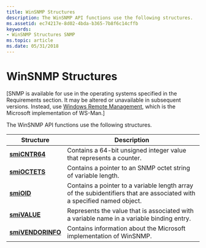 ```yaml
---
title: WinSNMP Structures
description: The WinSNMP API functions use the following structures.
ms.assetid: ec74217e-8d02-4bda-b365-7b8f6c14cffb
keywords:
- WinSNMP Structures SNMP
ms.topic: article
ms.date: 05/31/2018
---
```


# WinSNMP Structures

\[SNMP is available for use in the operating systems specified in the Requirements section. It may be altered or unavailable in subsequent versions. Instead, use [Windows Remote Management](https://docs.microsoft.com/windows/desktop/WinRM/portal), which is the Microsoft implementation of WS-Man.\]

The WinSNMP API functions use the following structures.



| Structure                                  | Description                                                                                                            |
|--------------------------------------------|------------------------------------------------------------------------------------------------------------------------|
| [**smiCNTR64**](/windows/desktop/api/Winsnmp/ns-winsnmp-smicntr64)         | Contains a 64-bit unsigned integer value that represents a counter.                                                    |
| [**smiOCTETS**](/windows/desktop/api/Winsnmp/ns-winsnmp-smioctets)         | Contains a pointer to an SNMP octet string of variable length.                                                         |
| [**smiOID**](/windows/desktop/api/Winsnmp/ns-winsnmp-smioid)               | Contains a pointer to a variable length array of the subidentifiers that are associated with a specified named object. |
| [**smiVALUE**](/windows/desktop/api/Winsnmp/ns-winsnmp-smivalue)           | Represents the value that is associated with a variable name in a variable binding entry.                              |
| [**smiVENDORINFO**](/windows/desktop/api/Winsnmp/ns-winsnmp-smivendorinfo) | Contains information about the Microsoft implementation of WinSNMP.                                                    |



 

 

 




